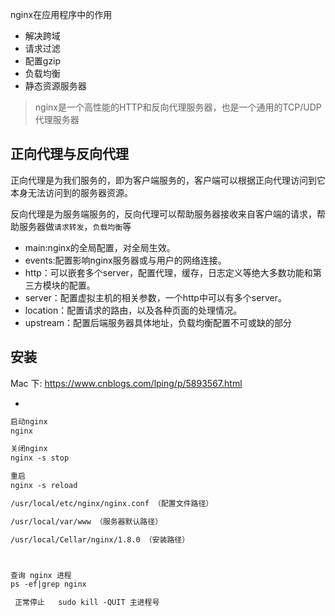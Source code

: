 nginx在应用程序中的作用
- 解决跨域
- 请求过滤
- 配置gzip
- 负载均衡
- 静态资源服务器

> nginx是一个高性能的HTTP和反向代理服务器，也是一个通用的TCP/UDP代理服务器

## 正向代理与反向代理

正向代理是为我们服务的，即为客户端服务的，客户端可以根据正向代理访问到它本身无法访问到的服务器资源。

反向代理是为服务端服务的，反向代理可以帮助服务器接收来自客户端的请求，帮助服务器做`请求转发`，`负载均衡`等


- main:nginx的全局配置，对全局生效。
- events:配置影响nginx服务器或与用户的网络连接。
- http：可以嵌套多个server，配置代理，缓存，日志定义等绝大多数功能和第三方模块的配置。
- server：配置虚拟主机的相关参数，一个http中可以有多个server。
- location：配置请求的路由，以及各种页面的处理情况。
- upstream：配置后端服务器具体地址，负载均衡配置不可或缺的部分

## 安装

Mac 下:
https://www.cnblogs.com/lping/p/5893567.html

*
```html
启动nginx
nginx

关闭nginx
nginx -s stop

重启
nginx -s reload

/usr/local/etc/nginx/nginx.conf （配置文件路径）

/usr/local/var/www （服务器默认路径）

/usr/local/Cellar/nginx/1.8.0 （安装路径）



查询 nginx 进程
ps -ef|grep nginx

 正常停止   sudo kill -QUIT 主进程号

```

